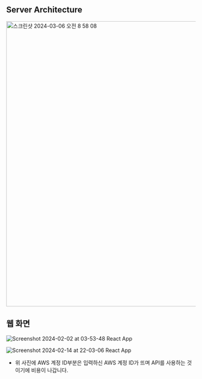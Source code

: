 ## Server Architecture

<img width="760" alt="스크린샷 2024-03-06 오전 8 58 08" src="https://github.com/GBSWHS/AWS-Cost/assets/127307160/9e085aa9-6db7-49c5-9578-2cc4faba088e">

## 웹 화면

![Screenshot 2024-02-02 at 03-53-48 React App](https://github.com/wlstmd/AWS-Cost/assets/127307160/f65c66c5-66dc-4b2a-af5d-e675ab9a6c1d)


![Screenshot 2024-02-14 at 22-03-06 React App](https://github.com/wlstmd/AWS-Cost/assets/127307160/849eadd3-7e9b-4409-a3c0-9fd6f15a1f2b)
- 위 사진에 AWS 계정 ID부분은 입력하신 AWS 계정 ID가 뜨며 API를 사용하는 것이기에 비용이 나갑니다.
